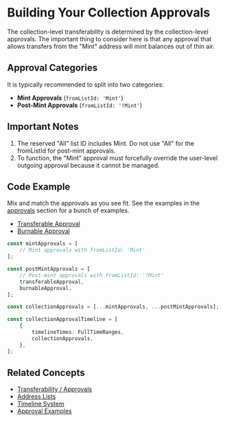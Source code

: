 # Building Your Collection Approvals

The collection-level transferability is determined by the collection-level approvals. The important thing to consider here is that any approval that allows transfers from the "Mint" address will mint balances out of thin air.

## Approval Categories

It is typically recommended to split into two categories:

-   **Mint Approvals** (`fromListId: 'Mint'`)
-   **Post-Mint Approvals** (`fromListId: '!Mint'`)

## Important Notes

1. The reserved "All" list ID includes Mint. Do not use "All" for the fromListId for post-mint approvals.
2. To function, the "Mint" approval must forcefully override the user-level outgoing approval because it cannot be managed.

## Code Example

Mix and match the approvals as you see fit. See the examples in the [approvals](./approvals/) section for a bunch of examples.

-   [Transferable Approval](./approvals/transferable-approval.md)
-   [Burnable Approval](./approvals/burnable-approval.md)

```typescript
const mintApprovals = [
    // Mint approvals with fromListId: 'Mint'
];

const postMintApprovals = [
    // Post-mint approvals with fromListId: '!Mint'
    transferableApproval,
    burnableApproval,
];

const collectionApprovals = [...mintApprovals, ...postMintApprovals];

const collectionApprovalTimeline = [
    {
        timelineTimes: FullTimeRanges,
        collectionApprovals,
    },
];
```

## Related Concepts

-   [Transferability / Approvals](../concepts/transferability-approvals.md)
-   [Address Lists](../concepts/address-lists.md)
-   [Timeline System](../concepts/timeline-system.md)
-   [Approval Examples](./approvals/)

